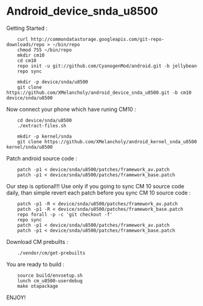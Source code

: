 # Android_device_snda_u8500

Getting Started :

		curl http://commondatastorage.googleapis.com/git-repo-downloads/repo > ~/bin/repo
		chmod 755 ~/bin/repo
		mkdir cm10
		cd cm10
		repo init -u git://github.com/CyanogenMod/android.git -b jellybean
		repo sync

		mkdir -p device/snda/u8500
		git clone https://github.com/XMelancholy/android_device_snda_u8500.git -b cm10 device/snda/u8500

Now connect your phone which have runing CM10 :

		cd device/snda/u8500
		./extract-files.sh

		mkdir -p kernel/snda
		git clone https://github.com/XMelancholy/android_kernel_snda_u8500 kernel/snda/u8500


Patch android source code :

		patch -p1 < device/snda/u8500/patches/framework_av.patch
		patch -p1 < device/snda/u8500/patches/framework_base.patch

Our step is optional!!! Use only if you going to sync CM 10 source code daily, than simple revert each patch before you sync CM 10 source code :

		patch -p1 -R < device/snda/u8500/patches/framework_av.patch
		patch -p1 -R < device/snda/u8500/patches/framework_base.patch
		repo forall -p -c 'git checkout -f'
		repo sync
		patch -p1 < device/snda/u8500/patches/framework_av.patch
		patch -p1 < device/snda/u8500/patches/framework_base.patch


Download CM prebuilts : 

		./vendor/cm/get-prebuilts

You are ready to build :

		source build/envsetup.sh
		lunch cm_u8500-userdebug
		make otapackage

ENJOY!
